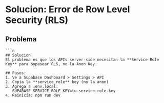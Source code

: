 # Solucion: Error de Row Level Security (RLS)

## Problema
```n Error: new row violates row-level security policy for table sale_items
```n
## Solucion
El problema es que los APIs server-side necesitan la **Service Role Key** para bypasear RLS, no la Anon Key.

## Pasos:
1. Ve a Supabase Dashboard > Settings > API
2. Copia la **service_role** key (no la anon)
3. Agrega a .env.local:
   SUPABASE_SERVICE_ROLE_KEY=tu-service-role-key
4. Reinicia: npm run dev
